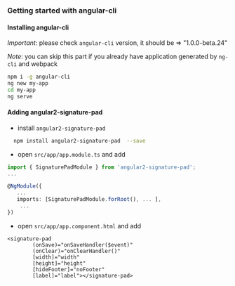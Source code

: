 ### Getting started with angular-cli

#### Installing angular-cli

*Important*: please check `angular-cli` version, it should be => "1.0.0-beta.24"

*Note*: you can skip this part if you already have application generated by `ng-cli` and webpack

```bash
npm i -g angular-cli
ng new my-app
cd my-app
ng serve
```

#### Adding angular2-signature-pad

 - install `angular2-signature-pad`

 ```bash
   npm install angular2-signature-pad  --save
 ```

- open `src/app/app.module.ts` and add

```typescript
import { SignaturePadModule } from 'angular2-signature-pad';
...

@NgModule({
   ...
   imports: [SignaturePadModule.forRoot(), ... ],
    ...
})
```



- open `src/app/app.component.html` and add
```
<signature-pad 
        (onSave)="onSaveHandler($event)" 
        (onClear)="onClearHandler()" 
        [width]="width" 
        [height]="height" 
        [hideFooter]="noFooter" 
        [label]="label"></signature-pad>
```
